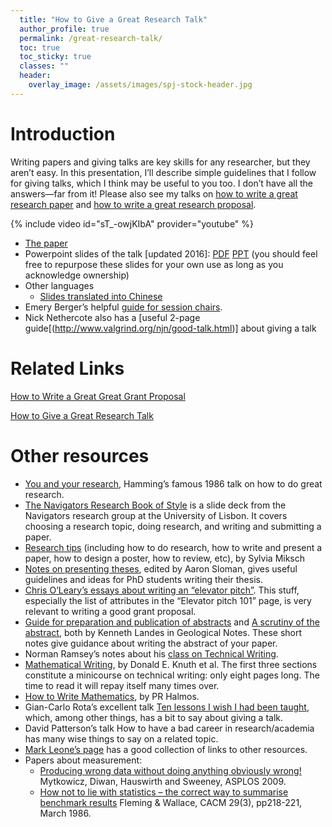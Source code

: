 ```yaml
---
  title: "How to Give a Great Research Talk"
  author_profile: true
  permalink: /great-research-talk/
  toc: true
  toc_sticky: true
  classes: ""
  header:
    overlay_image: /assets/images/spj-stock-header.jpg
---
```


# Introduction

Writing papers and giving talks are key skills for any researcher, but they aren’t easy. In this presentation, I’ll describe simple guidelines that I follow for giving talks, which I think may be useful to you too. I don’t have all the answers—far from it! Please also see my talks on [how to write a great research paper](../great-research-paper/) and [how to write a great research proposal](../great-grant-proposal/).

{% include video id="sT_-owjKIbA" provider="youtube" %}

* [The paper](../assets/pdfs/giving-a-talk.pdf)
* Powerpoint slides of the talk [updated 2016]: [PDF](https://www.microsoft.com/en-us/research/uploads/prod/2016/07/How-to-give-a-great-research-talk.pdf) [PPT](https://www.microsoft.com/en-us/research/uploads/prod/2016/08/How-to-give-a-great-research-talk.pptx) (you should feel free to repurpose these slides for your own use as long as you acknowledge ownership)
* Other languages
  * [Slides translated into Chinese](https://speakerdeck.com/audreyt/ru-he-zuo-ci-liang-hao-de-yan-jiu-yan-jiang)
* Emery Berger’s helpful [guide for session chairs](https://emeryblogger.com/2016/06/08/a-guide-for-session-chairs/).
* Nick Nethercote also has a [useful 2-page guide[(http://www.valgrind.org/njn/good-talk.html)] about giving a talk

# Related Links

[How to Write a Great Great Grant Proposal](../great-grant-proposal/)

[How to Give a Great Research Talk](../great-research-talk/)  

# Other resources

* [You and your research](http://www.cs.virginia.edu/~robins/YouAndYourResearch.html), Hamming’s famous 1986 talk on how to do great research.
* [The Navigators Research Book of Style](https://navigators.di.fc.ul.pt/wiki/The_Navigators_Research_Book_of_Style) is a slide deck from the Navigators research group at the University of Lisbon. It covers choosing a research topic, doing research, and writing and submitting a paper.
* [Research tips](http://www.ifs.tuwien.ac.at/~silvia/research-tips/) (including how to do research, how to write and present a paper, how to design a poster, how to review, etc), by Sylvia Miksch
* [Notes on presenting theses](https://www.cs.bham.ac.uk/research/projects/poplog/teach/theses.pdf), edited by Aaron Sloman, gives useful guidelines and ideas for PhD students writing their thesis.
* [Chris O’Leary’s essays about writing an “elevator pitch”](http://www.elevatorpitchessentials.com/). This stuff, especially the list of attributes in the “Elevator pitch 101” page, is very relevant to writing a good grant proposal.
* [Guide for preparation and publication of abstracts](https://www.microsoft.com/en-us/research/academic-program/write-great-research-paper/other-resources/href=) and [A scrutiny of the abstract](https://www.microsoft.com/en-us/research/uploads/prod/2016/06/scrutiny.pdf), both by Kenneth Landes in Geological Notes. These short notes give guidance about writing the abstract of your paper.
* Norman Ramsey’s notes about his [class on Technical Writing](https://www.cs.tufts.edu/~nr/pubs/two-abstract.html).
* [Mathematical Writing](http://tex.loria.fr/typographie/mathwriting.pdf), by Donald E. Knuth et al. The first three sections constitute a minicourse on technical writing: only eight pages long. The time to read it will repay itself many times over.
* [How to Write Mathematics](http://www.stat.rice.edu/~riedi/Halmos.html), by PR Halmos.
* Gian-Carlo Rota’s excellent talk [Ten lessons I wish I had been taught](http://alumni.media.mit.edu/~cahn/life/gian-carlo-rota-10-lessons.html), which, among other things, has a bit to say about giving a talk.
* David Patterson’s talk How to have a bad career in research/academia has many wise things to say on a related topic.
* [Mark Leone’s page](http://www-2.cs.cmu.edu/afs/cs.cmu.edu/user/mleone/web/how-to.html) has a good collection of links to other resources.
* Papers about measurement:
  * [Producing wrong data without doing anything obviously wrong!](http://portal.acm.org/citation.cfm?id=1508244.1508275) Mytkowicz, Diwan, Hauswirth and Sweeney, ASPLOS 2009.
  * [How not to lie with statistics – the correct way to summarise benchmark results](http://portal.acm.org/citation.cfm?id=5666.5673&coll=GUIDE&dl=GUIDE&CFID=106744944&CFTOKEN=90490737) Fleming & Wallace, CACM 29(3), pp218-221, March 1986.
